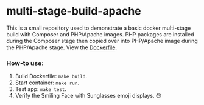 # multi-stage-build-apache

This is a small repository used to demonstrate a basic docker multi-stage build with Composer and PHP/Apache images. PHP packages are installed during the Composer stage then copied over into PHP/Apache image during the PHP/Apache stage. View the [Dockerfile](https://github.com/derekmbrown/multi-stage-build-apache/blob/main/Dockerfile).

### How-to use:

1. Build Dockerfile: `make build`.
1. Start container: `make run`.
1. Test app: `make test`.
1. Verify the Smiling Face with Sunglasses emoji displays. :sunglasses:
